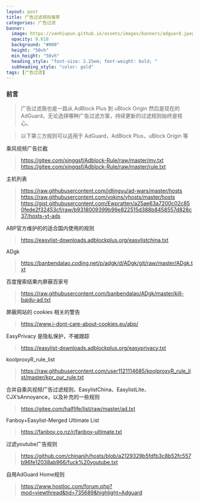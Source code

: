 ```yaml
---
layout: post
title: 广告过滤规则推荐
categories: 广告过滤
banner:
  image: https://vanhiupun.github.io/assets/images/banners/adguard.jpeg
  opacity: 0.618
  background: "#000"
  height: "50vh"
  min_height: "50vh"
  heading_style: "font-size: 2.25em; font-weight: bold; "
  subheading_style: "color: gold"
tags: [广告过滤]
---
```


### 前言
> 广告过滤我也是一路从 AdBlock Plus 到 uBlock Origin 然后是现在的 AdGuard，无论选择哪种广告过滤方案，持续更新的过滤规则始终是核心。

> 以下第三方规则可以适用于 AdGuard，AdBlock Plus，uBlock Origin 等

乘风视频广告拦截

> <https://gitee.com/xinggsf/Adblock-Rule/raw/master/mv.txt>
> <https://gitee.com/xinggsf/Adblock-Rule/raw/master/rule.txt>

主机列表

> <https://raw.githubusercontent.com/jdlingyu/ad-wars/master/hosts>
> <https://raw.githubusercontent.com/vokins/yhosts/master/hosts>
> <https://gist.githubusercontent.com/Ewpratten/a25ae63a7200c02c850fede2f32453cf/raw/b9318009399b99e822515d388b8458557d828c37/hosts-yt-ads>

ABP官方维护的的适合国内使用的规则
> <https://easylist-downloads.adblockplus.org/easylistchina.txt>

ADgk
> <https://banbendalao.coding.net/p/adgk/d/ADgk/git/raw/master/ADgk.txt>

百度搜索结果内屏蔽百家号
> <https://raw.githubusercontent.com/banbendalao/ADgk/master/kill-baidu-ad.txt>

屏蔽网站的 cookies 相关的警告
> <https://www.i-dont-care-about-cookies.eu/abp/>

EasyPrivacy 是隐私保护，不被跟踪
> <https://easylist-downloads.adblockplus.org/easyprivacy.txt>

koolproxyR_rule_list
> <https://raw.githubusercontent.com/user1121114685/koolproxyR_rule_list/master/kpr_our_rule.txt>

合并自乘风视频广告过滤规则、EasylistChina、EasylistLite、CJX’sAnnoyance，以及补充的一些规则
> <https://gitee.com/halflife/list/raw/master/ad.txt>

Fanboy+Easylist-Merged Ultimate List
> <https://fanboy.co.nz/r/fanboy-ultimate.txt>

过滤youtube广告规则
> <https://github.com/chinanjh/hosts/blob/a2129329b5fdfb3c8b52fc557b96fe12038ab966/fuck%20youtube.txt>

自用AdGuard Home规则
> <https://www.hostloc.com/forum.php?mod=viewthread&tid=735689&highlight=Adguard>

